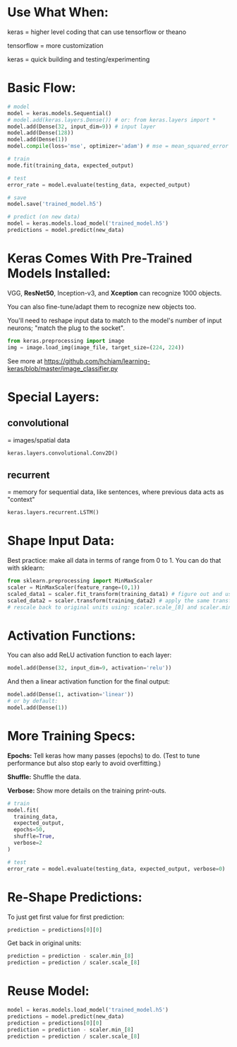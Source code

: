 # Use What When:
keras = higher level coding that can use tensorflow or theano

tensorflow = more customization

keras = quick building and testing/experimenting

# Basic Flow:

```py
# model
model = keras.models.Sequential()
# model.add(keras.layers.Dense()) # or: from keras.layers import *
model.add(Dense(32, input_dim=9)) # input layer
model.add(Dense(128))
model.add(Dense(1))
model.compile(loss='mse', optimizer='adam') # mse = mean_squared_error

# train
mode.fit(training_data, expected_output)

# test
error_rate = model.evaluate(testing_data, expected_output)

# save
model.save('trained_model.h5')

# predict (on new data)
model = keras.models.load_model('trained_model.h5')
predictions = model.predict(new_data)
```

# Keras Comes With Pre-Trained Models Installed:

VGG, **ResNet50**, Inception-v3, and **Xception** can recognize 1000 objects.

You can also fine-tune/adapt them to recognize new objects too.

You'll need to reshape input data to match to the model's number of input neurons; "match the plug to the socket".

```py
from keras.preprocessing import image
img = image.load_img(image_file, target_size=(224, 224))
```

See more at https://github.com/hchiam/learning-keras/blob/master/image_classifier.py

# Special Layers:

## convolutional

= images/spatial data

```py
keras.layers.convolutional.Conv2D()
```

## recurrent

= memory for sequential data, like sentences, where previous data acts as "context"

```py
keras.layers.recurrent.LSTM()
```

# Shape Input Data:

Best practice: make all data in terms of range from 0 to 1. You can do that with sklearn: 

```py
from sklearn.preprocessing import MinMaxScaler
scaler = MinMaxScaler(feature_range=(0,1))
scaled_data1 = scaler.fit_transform(training_data1) # figure out and use transform (= x *... +...)
scaled_data2 = scaler.transform(training_data2) # apply the same transform
# rescale back to original units using: scaler.scale_[8] and scaler.min_[8]
```

# Activation Functions:

You can also add ReLU activation function to each layer:

```py
model.add(Dense(32, input_dim=9, activation='relu'))
```

And then a linear activation function for the final output:

```py
model.add(Dense(1, activation='linear'))
# or by default:
model.add(Dense(1))
```

# More Training Specs:

**Epochs:** Tell keras how many passes (epochs) to do. (Test to tune performance but also stop early to avoid overfitting.)

**Shuffle:** Shuffle the data.

**Verbose:** Show more details on the training print-outs.

```py
# train
model.fit(
  training_data, 
  expected_output, 
  epochs=50,
  shuffle=True,
  verbose=2
)

# test
error_rate = model.evaluate(testing_data, expected_output, verbose=0)
```

# Re-Shape Predictions:

To just get first value for first prediction:

```py
prediction = predictions[0][0]
```

Get back in original units:

```py
prediction = prediction - scaler.min_[8]
prediction = prediction / scaler.scale_[8]
```

# Reuse Model:

```py
model = keras.models.load_model('trained_model.h5')
predictions = model.predict(new_data)
prediction = predictions[0][0]
prediction = prediction - scaler.min_[8]
prediction = prediction / scaler.scale_[8]
```
